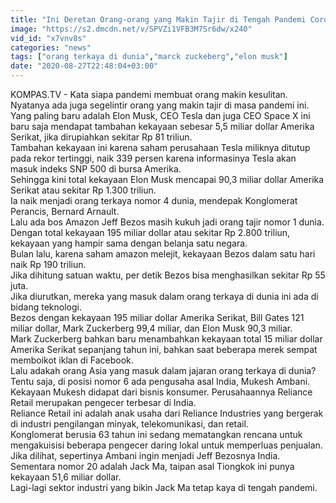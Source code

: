 ```yaml
---
title: "Ini Deretan Orang-orang yang Makin Tajir di Tengah Pandemi Corona"
image: "https://s2.dmcdn.net/v/SPVZi1VFB3M7Sr6dw/x240"
vid_id: "x7vnv8s"
categories: "news"
tags: ["orang terkaya di dunia","marck zuckeberg","elon musk"]
date: "2020-08-27T22:48:04+03:00"
---
```

KOMPAS.TV - Kata siapa pandemi membuat orang makin kesulitan. Nyatanya ada juga segelintir orang yang makin tajir di masa pandemi ini.   <br>Yang paling baru adalah Elon Musk, CEO Tesla dan juga CEO Space X ini baru saja mendapat tambahan kekayaan sebesar 5,5 miliar dollar Amerika Serikat, jika dirupiahkan sekitar Rp 81 triliun.   <br>Tambahan kekayaan ini karena saham perusahaan Tesla miliknya ditutup pada rekor tertinggi, naik 339 persen karena informasinya Tesla akan masuk indeks SNP 500 di bursa Amerika.   <br>Sehingga kini total kekayaan Elon Musk mencapai 90,3 miliar dollar Amerika Serikat atau sekitar Rp 1.300 triliun.   <br>Ia naik menjadi orang terkaya nomor 4 dunia, mendepak Konglomerat Perancis, Bernard Arnault.   <br>Lalu ada bos Amazon Jeff Bezos masih kukuh jadi orang tajir nomor 1 dunia.   <br>Dengan total kekayaan  195 miliar dollar atau sekitar Rp 2.800 triliun, kekayaan yang hampir sama dengan belanja satu negara.   <br>Bulan lalu, karena saham amazon melejit, kekayaan Bezos dalam satu hari naik Rp 190 triliun.   <br>Jika dihitung satuan waktu, per detik Bezos bisa menghasilkan sekitar Rp 55 juta.     <br>Jika diurutkan, mereka yang masuk dalam orang terkaya di dunia ini ada di bidang teknologi.   <br>Bezos dengan kekayaan 195 miliar dollar Amerika Serikat, Bill Gates 121 miliar dollar, Mark Zuckerberg 99,4 miliar, dan Elon Musk 90,3 miliar.   <br>Mark Zuckerberg bahkan baru menambahkan kekayaan total 15 miliar dollar Amerika Serikat sepanjang tahun ini, bahkan saat beberapa merek sempat memboikot iklan di Facebook.   <br>Lalu adakah orang Asia yang masuk dalam jajaran orang terkaya di dunia?   <br>Tentu saja, di posisi nomor 6 ada pengusaha asal India, Mukesh Ambani.   <br>Kekayaan Mukesh didapat dari bisnis konsumer. Perusahaannya Reliance Retail merupakan pengecer terbesar di India.   <br>Reliance Retail ini adalah anak usaha dari Reliance Industries yang bergerak di industri pengilangan minyak, telekomunikasi, dan retail.     <br>Konglomerat berusia 63 tahun ini sedang mematangkan  rencana untuk mengakuisisi beberapa pengecer daring lokal untuk memperluas penjualan.   <br>Jika dilihat, sepertinya Ambani ingin menjadi Jeff Bezosnya India.   <br>Sementara nomor 20 adalah Jack Ma, taipan asal Tiongkok ini punya kekayaan 51,6 miliar dollar.   <br>Lagi-lagi sektor industri yang bikin Jack Ma tetap kaya di tengah pandemi.   <br>

